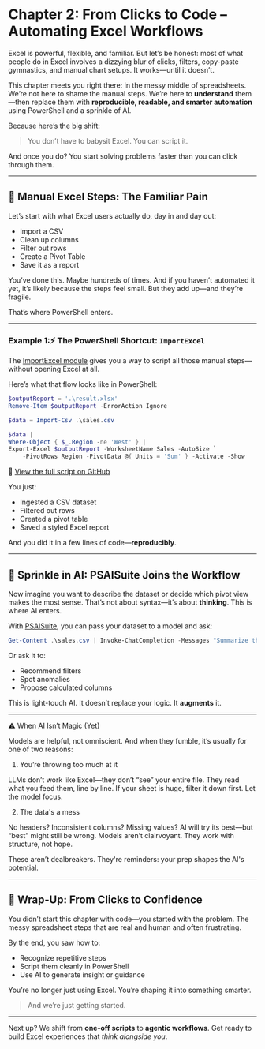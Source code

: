 # Chapter 2: From Clicks to Code – Automating Excel Workflows

Excel is powerful, flexible, and familiar. But let’s be honest: most of what people do in Excel involves a dizzying blur of clicks, filters, copy-paste gymnastics, and manual chart setups. It works—until it doesn’t.

This chapter meets you right there: in the messy middle of spreadsheets. We’re not here to shame the manual steps. We’re here to **understand** them—then replace them with **reproducible, readable, and smarter automation** using PowerShell and a sprinkle of AI.

Because here’s the big shift:

> You don’t have to babysit Excel. You can script it.

And once you do? You start solving problems faster than you can click through them.

---

## 🧍 Manual Excel Steps: The Familiar Pain

Let’s start with what Excel users actually do, day in and day out:

* Import a CSV
* Clean up columns
* Filter out rows
* Create a Pivot Table
* Save it as a report

You’ve done this. Maybe hundreds of times. And if you haven’t automated it yet, it’s likely because the steps feel small. But they add up—and they’re fragile.

That’s where PowerShell enters.

---

### Example 1:⚡ The PowerShell Shortcut: `ImportExcel`

The [ImportExcel module](https://github.com/dfinke/ImportExcel) gives you a way to script all those manual steps—without opening Excel at all.

Here’s what that flow looks like in PowerShell:

```powershell
$outputReport = '.\result.xlsx'
Remove-Item $outputReport -ErrorAction Ignore

$data = Import-Csv .\sales.csv

$data |
Where-Object { $_.Region -ne 'West' } |
Export-Excel $outputReport -WorksheetName Sales -AutoSize `
    -PivotRows Region -PivotData @{ Units = 'Sum' } -Activate -Show 
```

📁 [View the full script on GitHub]()

You just:

* Ingested a CSV dataset
* Filtered out rows
* Created a pivot table
* Saved a styled Excel report

And you did it in a few lines of code—**reproducibly**.

---

## 🧠 Sprinkle in AI: PSAISuite Joins the Workflow

Now imagine you want to describe the dataset or decide which pivot view makes the most sense. That’s not about syntax—it’s about **thinking**. This is where AI enters.

With [PSAISuite](https://github.com/dfinke/PSAISuite), you can pass your dataset to a model and ask:

```powershell
Get-Content .\sales.csv | Invoke-ChatCompletion -Messages "Summarize this dataset and suggest a pivot layout."
```

Or ask it to:

* Recommend filters
* Spot anomalies
* Propose calculated columns

This is light-touch AI. It doesn’t replace your logic. It **augments** it.

---



⚠️ When AI Isn’t Magic (Yet)

Models are helpful, not omniscient. And when they fumble, it’s usually for one of two reasons:

1. You’re throwing too much at it

LLMs don’t work like Excel—they don’t “see” your entire file. They read what you feed them, line by line. If your sheet is huge, filter it down first. Let the model focus.

2. The data's a mess

No headers? Inconsistent columns? Missing values? AI will try its best—but “best” might still be wrong. Models aren’t clairvoyant. They work with structure, not hope.

These aren’t dealbreakers. They're reminders: your prep shapes the AI's potential.

---

## 🏁 Wrap-Up: From Clicks to Confidence

You didn’t start this chapter with code—you started with the problem. The messy spreadsheet steps that are real and human and often frustrating.

By the end, you saw how to:

* Recognize repetitive steps
* Script them cleanly in PowerShell
* Use AI to generate insight or guidance

You’re no longer just using Excel. You’re shaping it into something smarter.

> And we’re just getting started.

---

Next up? We shift from **one-off scripts** to **agentic workflows**. Get ready to build Excel experiences that *think alongside you*.
